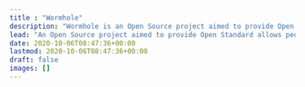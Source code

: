 ```yaml
---
title : "Wormhole"
description: "Wormhole is an Open Source project aimed to provide Open Standard allows people on different apps to communicate with each other by secure, fast, and reliable protocol."
lead: "An Open Source project aimed to provide Open Standard allows people on different apps to communicate with each other by secure, fast, and reliable protocol."
date: 2020-10-06T08:47:36+00:00
lastmod: 2020-10-06T08:47:36+00:00
draft: false
images: []
---
```

